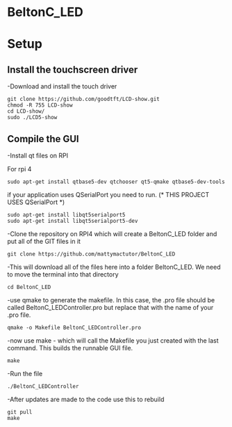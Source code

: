 # BeltonC_LED

# Setup

## Install the touchscreen driver
-Download and install the touch driver
```
git clone https://github.com/goodtft/LCD-show.git
chmod -R 755 LCD-show
cd LCD-show/
sudo ./LCD5-show
```

## Compile the GUI
-Install qt files on RPI

For rpi 4
```
sudo apt-get install qtbase5-dev qtchooser qt5-qmake qtbase5-dev-tools
```
if your application uses QSerialPort you need to run. (* THIS PROJECT USES QSerialPort *)
```
sudo apt-get install libqt5serialport5
sudo apt-get install libqt5serialport5-dev
```

-Clone the repository on RPI4 which will create a BeltonC_LED folder and put all of the GIT files in it
```
git clone https://github.com/mattymactutor/BeltonC_LED
```

-This will download all of the files here into a folder BeltonC_LED. We need to move the terminal into that directory
```
cd BeltonC_LED
```

-use qmake to generate the makefile. 
In this case, the .pro file should be called BeltonC_LEDController.pro but replace that with the name of your .pro file.
```
qmake -o Makefile BeltonC_LEDController.pro
```

-now use make - which will call the Makefile you just created with the last command. This builds the runnable GUI file.
```
make
```
-Run the file
```
./BeltonC_LEDController
```

-After updates are made to the code use this to rebuild
```
git pull
make
```
